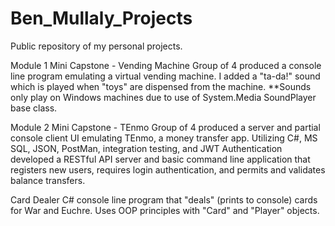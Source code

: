 # Ben_Mullaly_Projects
Public repository of my personal projects.


Module 1 Mini Capstone - Vending Machine
    Group of 4 produced a console line program emulating a virtual vending machine. I added a "ta-da!" sound which is played when "toys" are dispensed from the machine.
    **Sounds only play on Windows machines due to use of System.Media SoundPlayer base class.

Module 2 Mini Capstone - TEnmo
    Group of 4 produced a server and partial console client UI emulating TEnmo, a money transfer app. Utilizing C#, MS SQL, JSON, PostMan, integration testing, and JWT Authentication developed a RESTful API server and basic command line application that registers new users, requires login authentication, and permits and validates balance transfers. 

Card Dealer
    C# console line program that "deals" (prints to console) cards for War and Euchre. Uses OOP principles with "Card" and "Player" objects.